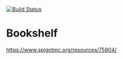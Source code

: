 [![Build Status](https://ci.loohpjames.com/job/Bookshelf/1/badge/icon)](https://ci.loohpjames.com/job/Bookshelf/1/)
# Bookshelf
https://www.spigotmc.org/resources/75804/
